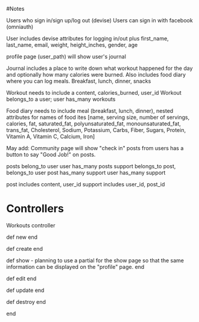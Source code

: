 #Notes

Users who sign in/sign up/log out (devise)
Users can sign in with facebook (omniauth)

User includes devise attributes for logging in/out plus first_name, last_name, email, weight, height_inches, gender, age

profile page (user_path) will show user's journal

Journal includes a place to write down what workout happened for the day and optionally how many calories were burned.
Also includes food diary where you can log meals. Breakfast, lunch, dinner, snacks

  Workout needs to include a content, calories_burned, user_id
    Workout belongs_to a user; user has_many workouts

  Food diary needs to include meal (breakfast, lunch, dinner), nested attributes for names of food ites [name, serving size, number of servings, calories, fat, saturated_fat, polyunsaturated_fat, monounsaturated_fat, trans_fat, Cholesterol, Sodium, Potassium, Carbs, Fiber, Sugars, Protein, Vitamin A, Vitamin C, Calcium, Iron]


May add:
Community page will show "check in" posts from users
has a button to say "Good Job!" on posts.

posts belong_to user
user has_many posts
support belongs_to post, belongs_to user
post has_many support
user has_many support

post includes content, user_id
support includes user_id, post_id

# Controllers

Workouts controller
  
  def new
  end

  def create
  end

  def show
    - planning to use a partial for the show page so that the same information can be displayed on the "profile" page.
  end

  def edit
  end

  def update
  end

  def destroy
  end

end